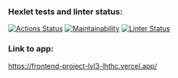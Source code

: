 ### Hexlet tests and linter status:
[![Actions Status](https://github.com/LHTHC/frontend-project-lvl3/workflows/hexlet-check/badge.svg)](https://github.com/LHTHC/frontend-project-lvl3/actions)
[![Maintainability](https://api.codeclimate.com/v1/badges/a81722a483ac3e837a71/maintainability)](https://codeclimate.com/github/LHTHC/frontend-project-lvl3/maintainability)
[![Linter Status](https://github.com/LHTHC/frontend-project-lvl3/actions/workflows/main.yml/badge.svg)](https://github.com/LHTHC/frontend-project-lvl3/actions/workflows/main.yml)

### Link to app:
https://frontend-project-lvl3-lhthc.vercel.app/

